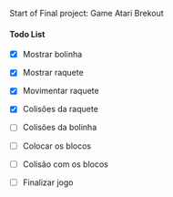 
Start of Final project: Game Atari Brekout 

#### Todo List
- [x] Mostrar bolinha
- [x] Mostrar raquete
- [x] Movimentar raquete
- [x] Colisões da raquete
- [ ] Colisões da bolinha
- [ ] Colocar os blocos
- [ ] Colisão com os blocos
- [ ] Finalizar jogo

